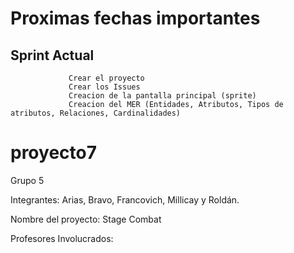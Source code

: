 # Proximas fechas importantes 

## Sprint Actual
                 Crear el proyecto 
                 Crear los Issues
                 Creacion de la pantalla principal (sprite)
                 Creacion del MER (Entidades, Atributos, Tipos de atributos, Relaciones, Cardinalidades)

# proyecto7

Grupo 5

Integrantes: Arias, Bravo, Francovich, Millicay y Roldán.

Nombre del proyecto: Stage Combat

Profesores Involucrados: 
